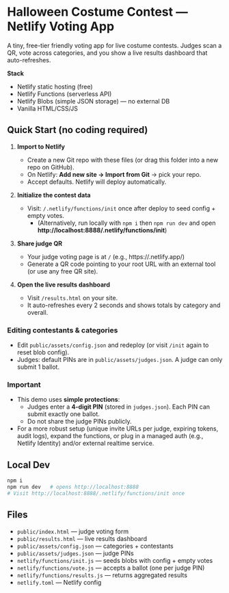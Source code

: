 # Halloween Costume Contest — Netlify Voting App

A tiny, free-tier friendly voting app for live costume contests. Judges scan a QR, vote across categories, and you show a live results dashboard that auto-refreshes.

**Stack**
- Netlify static hosting (free)
- Netlify Functions (serverless API)
- Netlify Blobs (simple JSON storage) — no external DB
- Vanilla HTML/CSS/JS

## Quick Start (no coding required)

1. **Import to Netlify**
   - Create a new Git repo with these files (or drag this folder into a new repo on GitHub).
   - On Netlify: **Add new site → Import from Git** → pick your repo.
   - Accept defaults. Netlify will deploy automatically.

2. **Initialize the contest data**
   - Visit: `/.netlify/functions/init` once after deploy to seed config + empty votes.
     - (Alternatively, run locally with `npm i` then `npm run dev` and open **http://localhost:8888/.netlify/functions/init**)

3. **Share judge QR**
   - Your judge voting page is at `/` (e.g., https://<yoursite>.netlify.app/)
   - Generate a QR code pointing to your root URL with an external tool (or use any free QR site).

4. **Open the live results dashboard**
   - Visit `/results.html` on your site.
   - It auto-refreshes every 2 seconds and shows totals by category and overall.

### Editing contestants & categories
- Edit `public/assets/config.json` and redeploy (or visit `/init` again to reset blob config).
- Judges: default PINs are in `public/assets/judges.json`. A judge can only submit 1 ballot.

### Important
- This demo uses **simple protections**:
  - Judges enter a **4-digit PIN** (stored in `judges.json`). Each PIN can submit exactly one ballot.
  - Do not share the judge PINs publicly.
- For a more robust setup (unique invite URLs per judge, expiring tokens, audit logs), expand the functions, or plug in a managed auth (e.g., Netlify Identity) and/or external realtime service.

## Local Dev

```bash
npm i
npm run dev   # opens http://localhost:8888
# Visit http://localhost:8888/.netlify/functions/init once
```

## Files

- `public/index.html` — judge voting form
- `public/results.html` — live results dashboard
- `public/assets/config.json` — categories + contestants
- `public/assets/judges.json` — judge PINs
- `netlify/functions/init.js` — seeds blobs with config + empty votes
- `netlify/functions/vote.js` — accepts a ballot (one per judge PIN)
- `netlify/functions/results.js` — returns aggregated results
- `netlify.toml` — Netlify config
